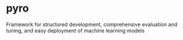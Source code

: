 # pyro
Framework for structured development, comprehensive evaluation and tuning, and easy deployment of machine learning models
